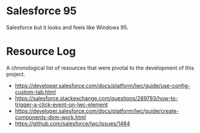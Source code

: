 # Salesforce 95

Salesforce but it looks and feels like Windows 95.

# Resource Log

A chronological list of resources that were pivotal to the development of this project.

* https://developer.salesforce.com/docs/platform/lwc/guide/use-config-custom-tab.html
* https://salesforce.stackexchange.com/questions/289793/how-to-trigger-a-click-event-on-lwc-element
* https://developer.salesforce.com/docs/platform/lwc/guide/create-components-dom-work.html
* https://github.com/salesforce/lwc/issues/1484
